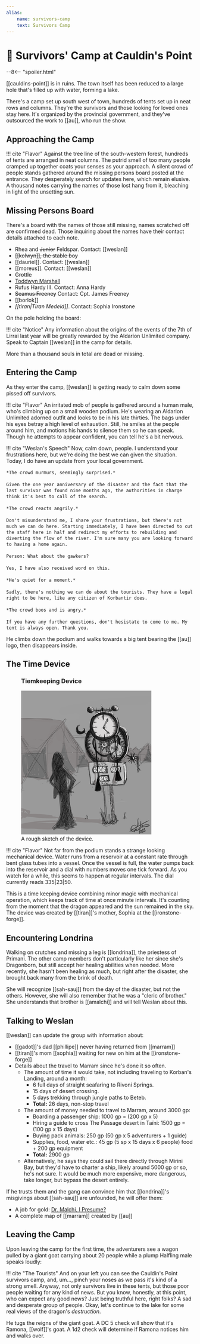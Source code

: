 ```yaml
---
alias:
    name: survivors-camp
    text: Survivors Camp
---
```

# 🔐 Survivors' Camp at Cauldin's Point

--8<-- "spoiler.html"

[[cauldins-point]] is in ruins. The town itself has been reduced to a large hole that's filled up with water, forming a lake.

There's a camp set up south west of town, hundreds of tents set up in neat rows and columns. They're the survivors and those looking for loved ones stay here. It's organized by the provincial government, and they've outsourced the work to [[au]], who run the show.

## Approaching the Camp

!!! cite "Flavor"
    Against the tree line of the south-western forest, hundreds of tents are arranged in neat columns. The putrid smell of too many people cramped up together coats your senses as your approach. A silent crowd of people stands gathered around the missing persons board posted at the entrance. They desperately search for updates here, which remain elusive. A thousand notes carrying the names of those lost hang from it, bleaching in light of the unsetting sun.

## Missing Persons Board

There's a board with the names of those still missing, names scratched off are confirmed dead. Those inquiring about the names have their contact details attached to each note.

- Rhea and ~~Junior~~ Feldspar. Contact: [[weslan]]
- ~~[[kolwyn]], the stable boy~~
- [[dauriel]]. Contact: [[weslan]]
- [[moreus]]. Contact: [[weslan]]
- ~~Grottle~~
- [Toddwyn Marshall](../../dauriels-mansion/npcs/maniac.md)
- Rufus Hardy III. Contact: Anna Hardy
- ~~Seamus Freeney~~ Contact: Cpt. James Freeney
- [[borlok]]
- *[[tiran|Tiran Medeid]]*. Contact: Sophia Ironstone

On the pole holding the board:

!!! cite "Notice"
    Any information about the origins of the events of the 7th of Lirrai last year will be greatly rewarded by the Aldarion Unlimited company. Speak to Captain [[weslan]] in the camp for details.

More than a thousand souls in total are dead or missing.

## Entering the Camp

As they enter the camp, [[weslan]] is getting ready to calm down some pissed off survivors.

!!! cite "Flavor"
    An irritated mob of people is gathered around a human male, who's climbing up on a small wooden podium. He's wearing an Aldarion Unlimited adorned outfit and looks to be in his late thirties. The bags under his eyes betray a high level of exhaustion. Still, he smiles at the people around him, and motions his hands to silence them so he can speak. Though he attempts to appear confident, you can tell he's a bit nervous.

!!! cite "Weslan's Speech"
    Now, calm down, people. I understand your frustrations here, but we're doing the best we can given the situation. Today, I do have an update from your local government.

    *The crowd murmurs, seemingly surprised.*

    Given the one year anniversary of the disaster and the fact that the last survivor was found nine months ago, the authorities in charge think it's best to call of the search.

    *The crowd reacts angrily.*

    Don't misunderstand me, I share your frustrations, but there's not much we can do here. Starting immediately, I have been directed to cut the staff here in half and redirect my efforts to rebuilding and diverting the flow of the river. I'm sure many you are looking forward to having a home again.

    Person: What about the gawkers?

    Yes, I have also received word on this.

    *He's quiet for a moment.*

    Sadly, there's nothing we can do about the tourists. They have a legal right to be here, like any citizen of Korbantir does.

    *The crowd boos and is angry.*

    If you have any further questions, don't hesistate to come to me. My tent is always open. Thank you.

He climbs down the podium and walks towards a big tent bearing the [[au]] logo, then disappears inside.

## The Time Device

<figure class="infobox right">
  <h3>Tiemkeeping Device</h3>
  <a href="/assets/images/timekeeping-device-full.png">
    <img src="/assets/images/timekeeping-device-tiny.png" />
  </a>
  <figcaption>
    A rough sketch of the device.
  </figcaption>
</figure>

!!! cite "Flavor"
  Not far from the podium stands a strange looking mechanical device. Water runs from a reservoir at a constant rate through bent glass tubes into a vessel. Once the vessel is full, the water pumps back into the reservoir and a dial with numbers moves one tick forward. As you watch for a while, this seems to happen at regular intervals. The dial currently reads 335|23|50.

This is a time keeping device combining minor magic with mechanical operation, which keeps track of time at once minute intervals. It's counting from the moment that the dragon appeared and the sun remained in the sky. The device was created by [[tiran]]'s mother, Sophia at the [[ironstone-forge]].

## Encountering Londrina

Walking on crutches and missing a leg is [[londrina]], the priestess of Primani. The other camp members don't particularly like her since she's Dragonborn, but still accept her healing abilities when needed. More recently, she hasn't been healing as much, but right after the disaster, she brought back many from the brink of death.

She will recognize [[sah-sauj]] from the day of the disaster, but not the others. However, she will also remember that he was a "cleric of brother." She understands that brother is [[amalchi]] and will tell Weslan about this.

## Talking to Weslan

[[weslan]] can update the group with information about:

- [[gadot]]'s dad [[phillipe]] never having returned from [[marram]]
- [[tiran]]'s mom [[sophia]] waiting for new on him at the [[ironstone-forge]]
- Details about the travel to Marram since he's done it so often.
  - The amount of time it would take, not including traveling to Korban's Landing, around a month:
    - 6 full days of straight seafaring to Rivoni Springs.
    - 15 days of desert crossing.
    - 5 days trekking through jungle paths to Beteb.
    - **Total:** 26 days, non-stop travel
  - The amount of money needed to travel to Marram, around 3000 gp:
    - Boarding a passenger ship: 1000 gp = (200 gp x 5)
    - Hiring a guide to cross The Passage desert in Taïni: 1500 gp = (100 gp x 15 days)
    - Buying pack animals: 250 gp (50 gp x 5 adventurers + 1 guide)
    - Supplies, food, water etc.: 45 gp (5 sp x 15 days x 6 people) food + 200 gp equipment
    - **Total:** 2900 gp
  - Alternatively, he says they could sail there directly through Mirini Bay, but they'd have to charter a ship, likely around 5000 gp or so, he's not sure. It would be much more expensive, more dangerous, take longer, but bypass the desert entirely.

If he trusts them and the gang can convince him that [[londrina]]'s misgivings about [[sah-sauj]] are unfounded, he will offer them:

- A job for gold: [Dr. Malchi, I Presume?](../sidequests/dr-malchi-i-presume.md)
- A complete map of [[marram]] created by [[au]]

## Leaving the Camp

Upon leaving the camp for the first time, the adventurers see a wagon pulled by  a giant goat carrying about 20 people while a plump Halfling male speaks loudly:

!!! cite "The Tourists"
    And on your left you can see the Cauldin's Point survivors camp, and, um..., pinch your noses as we pass it's kind of a strong smell. Anyway, not only survivors live in these tents, but those poor people waiting for any kind of news. But you know, honestly, at this point, who can expect any good news? Just being truthful here, right folks? A sad and desperate group of people. Okay, let's continue to the lake for some real views of the dragon's *destruction*.

He tugs the reigns of the giant goat. A DC 5 check will show that it's Ramona, [[wolf]]'s goat. A 1d2 check will determine if Ramona notices him and walks over.
